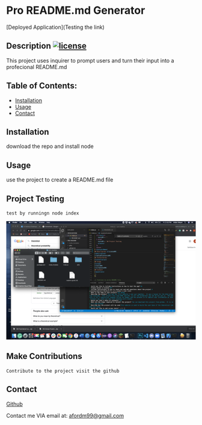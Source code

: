 
# Pro README.md Generator

  [Deployed Application](Testing the link)
## Description [![license](https://img.shields.io/badge/license-MIT-red.svg)](https://en.wikipedia.org/wiki/MIT_License)
This project uses inquirer to prompt users and turn their input into a profecional README.md
## Table of Contents:
* [Installation](#Installation) 
* [Usage](#usage) 
* [Contact](#contact)
    
## Installation
download the repo and install node
## Usage
use the project to create a README.md file
## Project Testing
    test by runningn node index
![](./test.png)
## Make Contributions
    Contribute to the project visit the github
## Contact
[Github](https://github.com/XXLZopes)

Contact me VIA email at: afordm99@gmail.com
